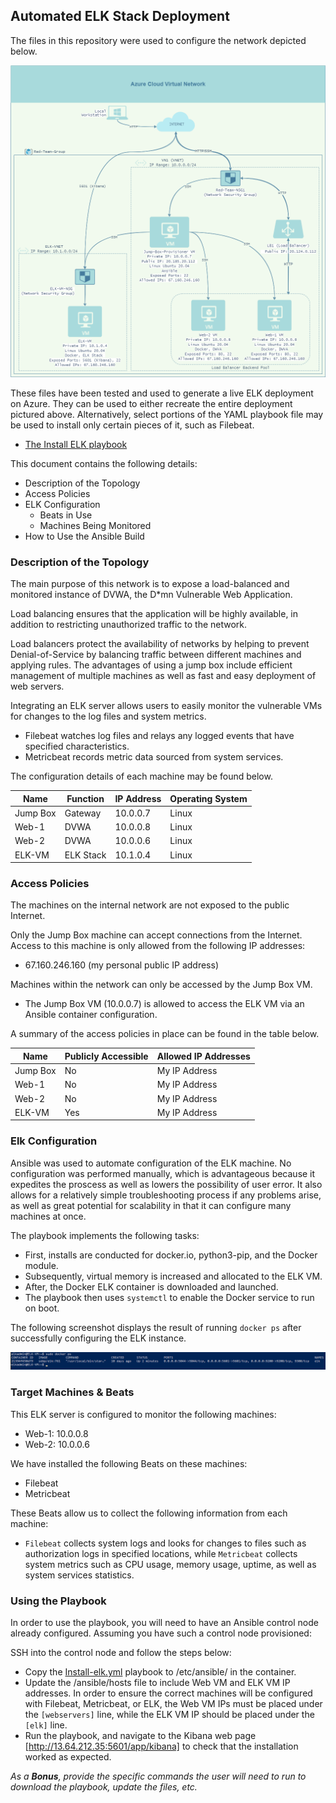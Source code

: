 ## Automated ELK Stack Deployment

The files in this repository were used to configure the network depicted below.

![Azure Cloud Virtual Network Diagram with ELK Stack](Diagrams/Azure_Cloud_Virtual_Network_with_ELK_Stack.png)

These files have been tested and used to generate a live ELK deployment on Azure. They can be used to either recreate the entire deployment pictured above. Alternatively, select portions of the YAML playbook file may be used to install only certain pieces of it, such as Filebeat.

  - [The Install ELK playbook](Ansible/install-elk.yml)

This document contains the following details:
- Description of the Topology
- Access Policies
- ELK Configuration
  - Beats in Use
  - Machines Being Monitored
- How to Use the Ansible Build


### Description of the Topology

The main purpose of this network is to expose a load-balanced and monitored instance of DVWA, the D*mn Vulnerable Web Application.

Load balancing ensures that the application will be highly available, in addition to restricting unauthorized traffic to the network.

Load balancers protect the availability of networks by helping to prevent Denial-of-Service by balancing traffic between different machines and applying rules. The advantages of using a jump box include efficient management of multiple machines as well as fast and easy deployment of web servers. 

Integrating an ELK server allows users to easily monitor the vulnerable VMs for changes to the log files and system metrics.
- Filebeat watches log files and relays any logged events that have specified characteristics.
- Metricbeat records metric data sourced from system services.

The configuration details of each machine may be found below.

| Name     | Function | IP Address | Operating System |
|----------|----------|------------|------------------|
| Jump Box | Gateway  | 10.0.0.7   | Linux            |
| Web-1    | DVWA     | 10.0.0.8   | Linux            |
| Web-2    | DVWA     | 10.0.0.6   | Linux            |
| ELK-VM   | ELK Stack| 10.1.0.4   | Linux            |

### Access Policies

The machines on the internal network are not exposed to the public Internet. 

Only the Jump Box machine can accept connections from the Internet. Access to this machine is only allowed from the following IP addresses:
- 67.160.246.160 (my personal public IP address)

Machines within the network can only be accessed by the Jump Box VM.
- The Jump Box VM (10.0.0.7) is allowed to access the ELK VM via an Ansible container configuration.

A summary of the access policies in place can be found in the table below.

| Name     | Publicly Accessible | Allowed IP Addresses |
|----------|---------------------|----------------------|
| Jump Box | No                  | My IP Address        |
| Web-1    | No                  | My IP Address        |
| Web-2    | No                  | My IP Address        |
| ELK-VM   | Yes                 | My IP Address        |

### Elk Configuration

Ansible was used to automate configuration of the ELK machine. No configuration was performed manually, which is advantageous because it expedites the proscess as well as lowers the possibility of user error. It also allows for a relatively simple troubleshooting process if any problems arise, as well as great potential for scalability in that it can configure many machines at once.

The playbook implements the following tasks:

- First, installs are conducted for docker.io, python3-pip, and the Docker module.
- Subsequently, virtual memory is increased and allocated to the ELK VM.
- After, the Docker ELK container is downloaded and launched.
- The playbook then uses `systemctl` to enable the Docker service to run on boot.

The following screenshot displays the result of running `docker ps` after successfully configuring the ELK instance.

![docker ps output](Images/docker_ps_output.png)

### Target Machines & Beats
This ELK server is configured to monitor the following machines:
- Web-1: 10.0.0.8
- Web-2: 10.0.0.6

We have installed the following Beats on these machines:
- Filebeat
- Metricbeat

These Beats allow us to collect the following information from each machine:

- `Filebeat` collects system logs and looks for changes to files such as authorization logs in specified locations, while `Metricbeat` collects system metrics such as CPU usage, memory usage, uptime, as well as system services statistics.

### Using the Playbook
In order to use the playbook, you will need to have an Ansible control node already configured. Assuming you have such a control node provisioned: 

SSH into the control node and follow the steps below:
- Copy the [Install-elk.yml](Ansible/install-elk.yml) playbook to /etc/ansible/ in the container.
- Update the /ansible/hosts file to include Web VM and ELK VM IP addresses. In order to ensure the correct machines will be configured with Filebeat, Metricbeat, or ELK, the Web VM IPs must be placed under the `[webservers]` line, while the ELK VM IP should be placed under the `[elk]` line.
- Run the playbook, and navigate to the Kibana web page [http://13.64.212.35:5601/app/kibana] to check that the installation worked as expected.

_As a **Bonus**, provide the specific commands the user will need to run to download the playbook, update the files, etc._
